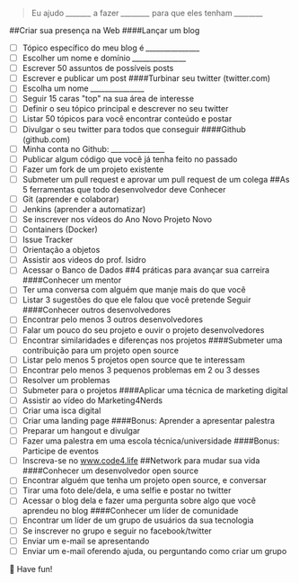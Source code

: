 > Eu ajudo *_______* a fazer *________* para que eles tenham *________*

##Criar sua presença na Web
####Lançar um blog
- [ ] Tópico específico do meu blog é *_______________*
- [ ] Escolher um nome e domínio *_______________*
- [ ] Escrever 50 assuntos de possíveis posts
- [ ] Escrever e publicar um post
####Turbinar seu twitter (twitter.com)
- [ ] Escolha um nome *_______________*
- [ ] Seguir 15 caras "top" na sua área de interesse
- [ ] Definir o seu tópico principal e descrever no seu twitter
- [ ] Listar 50 tópicos para você encontrar conteúdo e postar
- [ ] Divulgar o seu twitter para todos que conseguir
####Github (github.com)
- [ ] Minha conta no Github: *_______________*
- [ ] Publicar algum código que você já tenha feito no passado
- [ ] Fazer um fork de um projeto existente
- [ ] Submeter um pull request e aprovar um pull request de um colega
##As 5 ferramentas que todo desenvolvedor deve Conhecer
- [ ] Git (aprender e colaborar)
- [ ] Jenkins (aprender a automatizar)
- [ ] Se inscrever nos vídeos do Ano Novo Projeto Novo
- [ ] Containers (Docker)
- [ ] Issue Tracker
- [ ] Orientação a objetos
- [ ] Assistir aos videos do prof. Isidro
- [ ] Acessar o Banco de Dados
##4 práticas para avançar sua carreira
####Conhecer um mentor
- [ ] Ter uma conversa com alguém que manje mais do que você
- [ ] Listar 3 sugestões do que ele falou que você pretende Seguir
####Conhecer outros desenvolvedores
- [ ] Encontrar pelo menos 3 outros desenvolvedores
- [ ] Falar um pouco do seu projeto e ouvir o projeto desenvolvedores
- [ ] Encontrar similaridades e diferenças nos projetos
####Submeter uma contribuição para um projeto open source
- [ ] Listar pelo menos 5 projetos open source que te interessam
- [ ] Encontrar pelo menos 3 pequenos problemas em 2 ou 3 desses
- [ ] Resolver um problemas
- [ ] Submeter para o projetos
####Aplicar uma técnica de marketing digital
- [ ] Assistir ao vídeo do Marketing4Nerds
- [ ] Criar uma isca digital
- [ ] Criar uma landing page
####Bonus: Aprender a apresentar palestra
- [ ] Preparar um hangout e divulgar
- [ ] Fazer uma palestra em uma escola técnica/universidade
####Bonus: Participe de eventos
- [ ] Inscreva-se no www.code4.life
##Network para mudar sua vida
####Conhecer um desenvolvedor open source
- [ ] Encontrar alguém que tenha um projeto open source, e conversar
- [ ] Tirar uma foto dele/dela, e uma selfie e postar no twitter
- [ ] Acessar o blog dela e fazer uma pergunta sobre algo que você aprendeu no blog
####Conhecer um líder de comunidade
- [ ] Encontrar um líder de um grupo de usuários da sua tecnologia
- [ ] Se inscrever no grupo e seguir no facebook/twitter
- [ ] Enviar um e-mail se apresentando
- [ ] Enviar um e-mail oferendo ajuda, ou perguntando como criar um grupo

:metal: Have fun!

